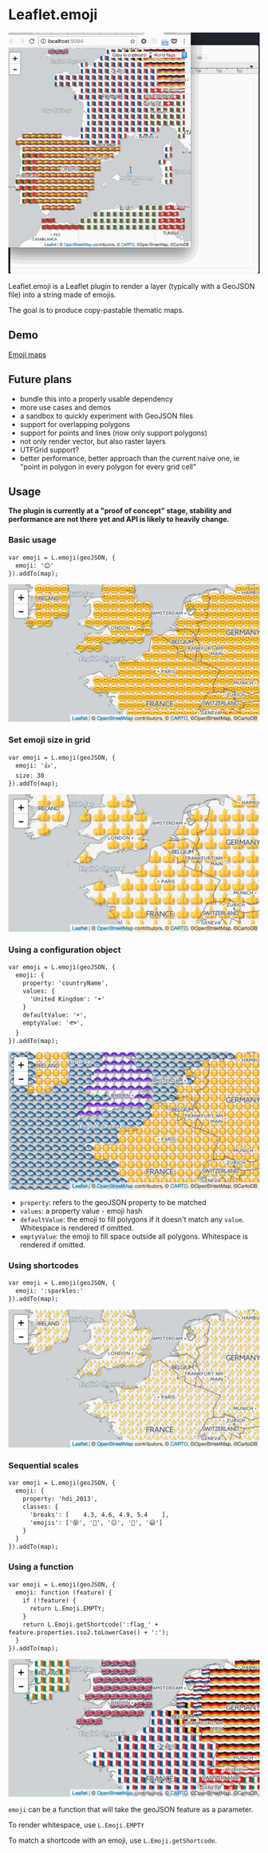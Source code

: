 # Leaflet.emoji

<img src="https://github.com/nerik/Leaflet.Emoji/blob/master/doc/emoji.gif?raw=true">

Leaflet.emoji is a Leaflet plugin to render a layer (typically with a GeoJSON file) into a string made of emojis.

The goal is to produce copy-pastable thematic maps.

## Demo

<a href="https://nerik.github.io/Leaflet.Emoji/">Emoji maps</a>

## Future plans

- bundle this into a properly usable dependency
- more use cases and demos
- a sandbox to quickly experiment with GeoJSON files
- support for overlapping polygons
- support for points and lines (now only support polygons)
- not only render vector, but also raster layers
- UTFGrid support?
- better performance, better approach than the current naive one, ie "point in polygon in every polygon for every grid cell"

## Usage

**The plugin is currently at a "proof of concept" stage, stability and performance are not there yet and API is likely to heavily change.**


### Basic usage
```
var emoji = L.emoji(geoJSON, {
  emoji: '😊'
}).addTo(map);
```

<img src="https://github.com/nerik/Leaflet.Emoji/blob/master/doc/doc_basic_usage.png">


### Set emoji size in grid
```
var emoji = L.emoji(geoJSON, {
  emoji: '👍',
  size: 30
}).addTo(map);
```

<img src="https://github.com/nerik/Leaflet.Emoji/blob/master/doc/doc_size.png">


### Using a configuration object

```
var emoji = L.emoji(geoJSON, {
  emoji: {
    property: 'countryName',
    values: {
      'United Kingdom': '☂️'
    }
    defaultValue: '☀️️',
    emptyValue: '🐟',
  }  
}).addTo(map);
```

<img src="https://github.com/nerik/Leaflet.Emoji/blob/master/doc/doc_object.png">

- `property`: refers to the geoJSON property to be matched
- `values`: a property value - emoji hash
- `defaultValue`: the emoji to fill polygons if it doesn't match any `value`. Whitespace is rendered if omitted.
- `emptyValue`: the emoji to fill space outside all polygons. Whitespace is rendered if omitted.

### Using shortcodes
```
var emoji = L.emoji(geoJSON, {
  emoji: ':sparkles:'
}).addTo(map);
```

<img src="https://github.com/nerik/Leaflet.Emoji/blob/master/doc/doc_shortcode.png">


### Sequential scales
```
var emoji = L.emoji(geoJSON, {
  emoji: {
    property: 'hdi_2013',
    classes: {
      'breaks': [    4.3, 4.6, 4.9, 5.4    ],
      'emojis': ['😵', '🙁', '😐', '🙂', '😃']
    }
  }
}).addTo(map);
```


### Using a function
```
var emoji = L.emoji(geoJSON, {
  emoji: function (feature) {
    if (!feature) {
      return L.Emoji.EMPTY;
    }
    return L.Emoji.getShortcode(':flag_' + feature.properties.iso2.toLowerCase() + ':');
  }
}).addTo(map);
```

<img src="https://github.com/nerik/Leaflet.Emoji/blob/master/doc/doc_function.png">

`emoji` can be a function that will take the geoJSON feature as a parameter.

To render whitespace, use `L.Emoji.EMPTY`

To match a shortcode with an emoji, use `L.Emoji.getShortcode`.
